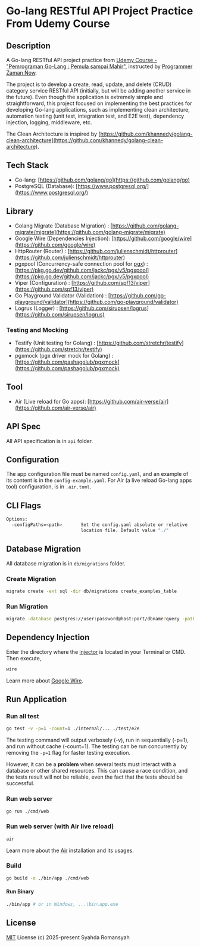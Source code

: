 # Go-lang RESTful API Project Practice From Udemy Course

## Description

A Go-lang RESTful API project practice from [Udemy Course - "Pemrograman Go-Lang : Pemula sampai Mahir"](https://www.udemy.com/course/pemrograman-go-lang-pemula-sampai-mahir/), instructed by [Programmer Zaman Now](https://www.udemy.com/user/eko-kurniawan/).

The project is to develop a create, read, update, and delete (CRUD) category service RESTful API (initially, but will be adding another service in the future). Even though the application is extremely simple and straightforward, this project focused on implementing the best practices for developing Go-lang applications, such as implementing clean architecture, automation testing (unit test, integration test, and E2E test), dependency injection, logging, middleware, etc.

The Clean Architecture is inspired by [https://github.com/khannedy/golang-clean-architecture](https://github.com/khannedy/golang-clean-architecture).

## Tech Stack

- Go-lang: [https://github.com/golang/go](https://github.com/golang/go)
- PostgreSQL (Database): [https://www.postgresql.org/](https://www.postgresql.org/)

## Library

- Golang Migrate (Database Migration) : [https://github.com/golang-migrate/migrate](https://github.com/golang-migrate/migrate)
- Google Wire (Dependencies Injection): [https://github.com/google/wire](https://github.com/google/wire)
- HttpRouter (Router) : [https://github.com/julienschmidt/httprouter](https://github.com/julienschmidt/httprouter)
- pgxpool (Concurrency-safe connection pool for [pgx](https://github.com/jackc/pgx)) : [https://pkg.go.dev/github.com/jackc/pgx/v5/pgxpool](https://pkg.go.dev/github.com/jackc/pgx/v5/pgxpool)
- Viper (Configuration) : [https://github.com/spf13/viper](https://github.com/spf13/viper)
- Go Playground Validator (Validation) : [https://github.com/go-playground/validator](https://github.com/go-playground/validator)
- Logrus (Logger) : [https://github.com/sirupsen/logrus](https://github.com/sirupsen/logrus)

### Testing and Mocking

- Testify (Unit testing for Golang) : [https://github.com/stretchr/testify](https://github.com/stretchr/testify)
- pgxmock (pgx driver mock for Golang) : [https://github.com/pashagolub/pgxmock](https://github.com/pashagolub/pgxmock)

## Tool

- Air (Live reload for Go apps): [https://github.com/air-verse/air](https://github.com/air-verse/air)

## API Spec

All API specification is in `api` folder.

## Configuration

The app configuration file must be named `config.yaml`, and an example of its content is in the `config-example.yaml`. For Air (a live reload Go-lang apps tool) configuration, is in `.air.toml`.

## CLI Flags

```bash
Options:
  -configPaths=<path>       Set the config.yaml absolute or relative
                            location file. Default value "./"
```

## Database Migration

All database migration is in `db/migrations` folder.

### Create Migration

```bash
migrate create -ext sql -dir db/migrations create_examples_table
```

### Run Migration

```bash
migrate -database postgres://user:password@host:port/dbname?query -path db/migration up
```

## Dependency Injection

Enter the directory where the [injector](https://github.com/google/wire/blob/main/docs/guide.md#injectors) is located in your Terminal or CMD. Then execute,

```bash
wire
```

Learn more about [Google Wire](https://github.com/google/wire).

## Run Application

### Run all test

```bash
go test -v -p=1 -count=1 ./internal/... ./test/e2e
```

The testing command will output verbosely (-v), run in sequentially (-p=1), and run without cache (-count=1). The testing can be run concurrently by removing the `-p=1` flag for faster testing execution.

However, it can be a **problem** when several tests must interact with a database or other shared resources. This can cause a race condition, and the tests result will not be reliable, even the fact that the tests should be successful.

### Run web server

```bash
go run ./cmd/web
```

### Run web server (with Air live reload)

```bash
air
```

Learn more about the [Air](https://github.com/air-verse/air) installation and its usages.

### Build

```bash
go build -o ./bin/app ./cmd/web
```

#### Run Binary

```bash
./bin/app # or in Windows, ...\bin\app.exe
```

## License

[MIT](./LICENSE.txt) License (c) 2025-present Syahda Romansyah
